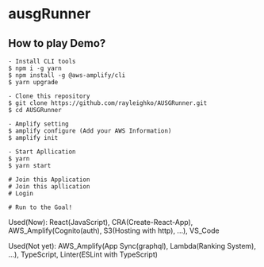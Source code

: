 # ausgRunner

## How to play Demo?

```
- Install CLI tools
$ npm i -g yarn
$ npm install -g @aws-amplify/cli
$ yarn upgrade

- Clone this repository
$ git clone https://github.com/rayleighko/AUSGRunner.git
$ cd AUSGRunner

- Amplify setting
$ amplify configure (Add your AWS Information)
$ amplify init

- Start Apllication
$ yarn
$ yarn start

# Join this Application
# Join this apllication
# Login

# Run to the Goal!
```

Used(Now): React(JavaScript), CRA(Create-React-App), AWS_Amplify(Cognito(auth), S3(Hosting with http), ...), VS_Code

Used(Not yet): AWS_Amplify(App Sync(graphql), Lambda(Ranking System), ...), TypeScript, Linter(ESLint with TypeScript)

